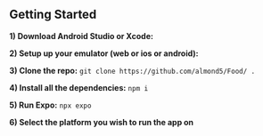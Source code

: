 ## Getting Started

**1) Download Android Studio or Xcode:**

**2) Setup up your emulator (web or ios or android):**

**3) Clone the repo:** ```git clone https://github.com/almond5/Food/ .```

**4) Install all the dependencies:** ```npm i```

**5) Run Expo:** ```npx expo```

**6) Select the platform you wish to run the app on**

